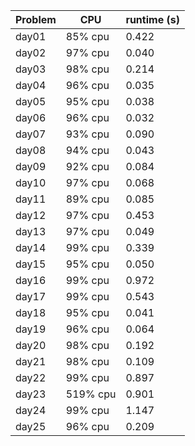 | Problem | CPU | runtime (s) |
| --- | --- | --- |
| day01 | 85% cpu | 0.422 |
| day02 | 97% cpu | 0.040 |
| day03 | 98% cpu | 0.214 |
| day04 | 96% cpu | 0.035 |
| day05 | 95% cpu | 0.038 |
| day06 | 96% cpu | 0.032 |
| day07 | 93% cpu | 0.090 |
| day08 | 94% cpu | 0.043 |
| day09 | 92% cpu | 0.084 |
| day10 | 97% cpu | 0.068 |
| day11 | 89% cpu | 0.085 |
| day12 | 97% cpu | 0.453 |
| day13 | 97% cpu | 0.049 |
| day14 | 99% cpu | 0.339 |
| day15 | 95% cpu | 0.050 |
| day16 | 99% cpu | 0.972 |
| day17 | 99% cpu | 0.543 |
| day18 | 95% cpu | 0.041 |
| day19 | 96% cpu | 0.064 |
| day20 | 98% cpu | 0.192 |
| day21 | 98% cpu | 0.109 |
| day22 | 99% cpu | 0.897 |
| day23 | 519% cpu| 0.901 |
| day24 | 99% cpu | 1.147 |
| day25 | 96% cpu | 0.209 |
